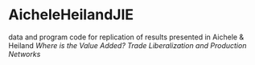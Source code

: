 # AicheleHeilandJIE
data and program code for replication of results presented in Aichele & Heiland *Where is the Value Added? Trade Liberalization and Production Networks*

